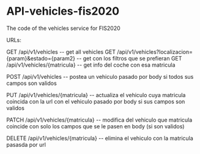 # API-vehicles-fis2020

The code of the vehicles service for FIS2020

URLs:

GET /api/v1/vehicles -- get all vehicles
GET /api/v1/vehicles?localizacion={param}&estado={param2} -- get con los filtros que se prefieran
GET /api/v1/vehicles/{matricula} -- get info del coche con esa matricula

POST /api/v1/vehicles -- postea un vehiculo pasado por body si todos sus campos son validos

PUT /api/v1/vehicles/{matricula} -- actualiza el vehiculo cuya matricula coincida con la url con el vehiculo pasado por body si sus campos son validos

PATCH /api/v1/vehicles/{matricula} -- modifica del vehiculo que matricula coincide con solo los campos que se le pasen en body (si son validos)

DELETE /api/v1/vehicles/{matricula} -- elimina el vehiculo con la matricula pasasda por url
